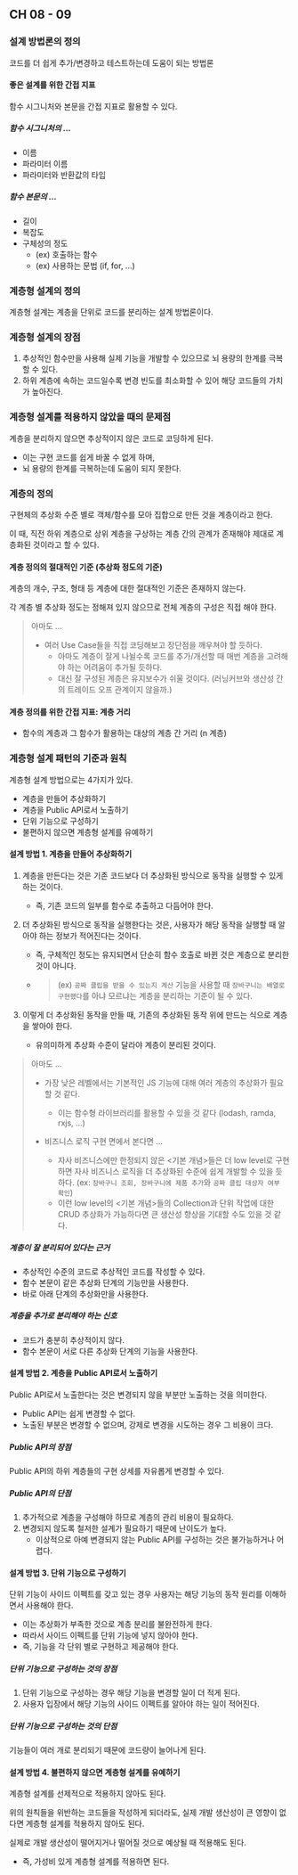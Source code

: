 ## CH 08 - 09

### 설계 방법론의 정의

코드를 더 쉽게 추가/변경하고 테스트하는데 도움이 되는 방법론

#### 좋은 설계를 위한 간접 지표

함수 시그니처와 본문을 간접 지표로 활용할 수 있다.

##### 함수 시그니처의 ...

- 이름
- 파라미터 이름
- 파라미터와 반환값의 타입

##### 함수 본문의 ...

- 길이
- 복잡도
- 구체성의 정도
  - (ex) 호출하는 함수
  - (ex) 사용하는 문법 (if, for, ...)

### 계층형 설계의 정의

계층형 설계는 계층을 단위로 코드를 분리하는 설계 방법론이다.

### 계층형 설계의 장점

1. 추상적인 함수만을 사용해 실제 기능을 개발할 수 있으므로 뇌 용량의 한계를 극복할 수 있다.
2. 하위 계층에 속하는 코드일수록 변경 빈도를 최소화할 수 있어 해당 코드들의 가치가 높아진다.

### 계층형 설계를 적용하지 않았을 때의 문제점

계층을 분리하지 않으면 추상적이지 않은 코드로 코딩하게 된다. 
- 이는 구현 코드를 쉽게 바꿀 수 없게 하며, 
- 뇌 용량의 한계를 극복하는데 도움이 되지 못한다.

### 계층의 정의

구현체의 추상화 수준 별로 객체/함수를 모아 집합으로 만든 것을 계층이라고 한다.

이 때, 직전 하위 계층으로 상위 계층을 구상하는 계층 간의 관계가 존재해야 제대로 계층화된 것이라고 할 수 있다.

#### 계층 정의의 절대적인 기준 (추상화 정도의 기준)

계층의 개수, 구조, 형태 등 계층에 대한 절대적인 기준은 존재하지 않는다.

각 계층 별 추상화 정도는 정해져 있지 않으므로 전체 계층의 구성은 직접 해야 한다.

> 아마도 ...
> - 여러 Use Case들을 직접 코딩해보고 장단점을 깨우쳐야 할 듯하다.
>     - 아마도 계층이 잘게 나뉠수록 코드를 추가/개선할 때 매번 계층을 고려해야 하는 어려움이 추가될 듯하다.
>     - 대신 잘 구성된 계층은 유지보수가 쉬울 것이다. (러닝커브와 생산성 간의 트레이드 오프 관계이지 않을까.)

#### 계층 정의를 위한 간접 지표: 계층 거리

- 함수의 계층과 그 함수가 활용하는 대상의 계층 간 거리 (n 계층)

### 계층형 설계 패턴의 기준과 원칙

계층형 설계 방법으로는 4가지가 있다.
- 계층을 만들어 추상화하기
- 계층을 Public API로서 노출하기
- 단위 기능으로 구성하기
- 불편하지 않으면 계층형 설계를 유예하기

#### 설계 방법 1. 계층을 만들어 추상화하기

1. 계층을 만든다는 것은 기존 코드보다 더 추상화된 방식으로 동작을 실행할 수 있게 하는 것이다.
    - 즉, 기존 코드의 일부를 함수로 추출하고 다듬어야 한다.

2. 더 추상화된 방식으로 동작을 실행한다는 것은, 사용자가 해당 동작을 실행할 때 알아야 하는 정보가 적어진다는 것이다.
    - 즉, 구체적인 정도는 유지되면서 단순히 함수 호출로 바뀐 것은 계층으로 분리한 것이 아니다.
    - > (ex) `공짜 클립을 받을 수 있는지 계산` 기능을 사용할 때 `장바구니는 배열로 구현했다`를 아냐 모르냐는 계층을 분리하는 기준이 될 수 있다.

3. 이렇게 더 추상화된 동작을 만들 때, 기존의 추상화된 동작 위에 만드는 식으로 계층을 쌓아야 한다.
    - 유의미하게 추상화 수준이 달라야 계층이 분리된 것이다.

> 아마도 ...
> - 가장 낮은 레벨에서는 기본적인 JS 기능에 대해 여러 계층의 추상화가 필요할 것 같다.
>   - 이는 함수형 라이브러리를 활용할 수 있을 것 같다 (lodash, ramda, rxjs, ...)
> 
> - 비즈니스 로직 구현 면에서 본다면 ...
>   - 자사 비즈니스에만 한정되지 않은 <기본 개념>들은 더 low level로 구현하면 자사 비즈니스 로직을 더 추상화된 수준에 쉽게 개발할 수 있을 듯 하다. (ex: `장바구니 조회, 장바구니에 제품 추가`와 `공짜 클립 대상자 여부 확인`)
>   - 이런 low level의 <기본 개념>들의 Collection과 단위 작업에 대한 CRUD 추상화가 가능하다면 큰 생산성 향상을 기대할 수도 있을 것 같다.

##### 계층이 잘 분리되어 있다는 근거

- 추상적인 수준의 코드로 추상적인 코드를 작성할 수 있다.
- 함수 본문이 같은 추상화 단계의 기능만을 사용한다.
- 바로 아래 단계의 추상화만을 사용한다.

##### 계층을 추가로 분리해야 하는 신호

- 코드가 충분히 추상적이지 않다.
- 함수 본문이 서로 다른 추상화 단계의 기능을 사용한다.

#### 설계 방법 2. 계층을 Public API로서 노출하기

Public API로서 노출한다는 것은 변경되지 않을 부분만 노출하는 것을 의미한다.
- Public API는 쉽게 변경할 수 없다.
- 노출된 부분은 변경할 수 없으며, 강제로 변경을 시도하는 경우 그 비용이 크다.

##### Public API의 장점

Public API의 하위 계층들의 구현 상세를 자유롭게 변경할 수 있다.

##### Public API의 단점

1. 추가적으로 계층을 구성해야 하므로 계층의 관리 비용이 필요하다.
2. 변경되지 않도록 철저한 설계가 필요하기 때문에 난이도가 높다.
    - 이상적으로 아예 변경되지 않는 Public API를 구성하는 것은 불가능하거나 어렵다.

#### 설계 방법 3. 단위 기능으로 구성하기

단위 기능이 사이드 이펙트를 갖고 있는 경우 사용자는 해당 기능의 동작 원리를 이해하면서 사용해야 한다.
- 이는 추상화가 부족한 것으로 계층 분리를 불완전하게 한다.
- 따라서 사이드 이펙트를 단위 기능에 넣지 않아야 한다.
- 즉, 기능을 각 단위 별로 구현하고 제공해야 한다.

##### 단위 기능으로 구성하는 것의 장점

1. 단위 기능으로 구성하는 경우 해당 기능을 변경할 일이 더 적게 된다.
2. 사용자 입장에서 해당 기능의 사이드 이펙트를 알아야 하는 일이 적어진다.

##### 단위 기능으로 구성하는 것의 단점

기능들이 여러 개로 분리되기 때문에 코드량이 늘어나게 된다.

#### 설계 방법 4. 불편하지 않으면 계층형 설계를 유예하기

계층형 설계를 선제적으로 적용하지 않아도 된다.

위의 원칙들을 위반하는 코드들을 작성하게 되더라도, 실제 개발 생산성이 큰 영향이 없다면 계층형 설계를 적용하지 않아도 된다.

실제로 개발 생산성이 떨어지거나 떨어질 것으로 예상될 때 적용해도 된다.
- 즉, 가성비 있게 계층형 설계를 적용하면 된다.
